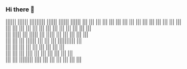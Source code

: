 ### Hi there 👋

<!--
**MaxwelMazur/MaxwelMazur** is a ✨ _special_ ✨ repository because its `README.md` (this file) appears on your GitHub profile.

Here are some ideas to get you started:

- 🔭 I’m currently working on ...
- 🌱 I’m currently learning ...
- 👯 I’m looking to collaborate on ...
- 🤔 I’m looking for help with ...
- 💬 Ask me about ...
- 📫 How to reach me: ...
- 😄 Pronouns: ...
- ⚡ Fun fact: ...
-->

||||||     ||||||   |||||||||          ||||||     ||||||  ||||||        |||       ||| 
||| |||   ||| |||  |||                 ||| |||   ||| |||  ||| |||        |||     |||  
|||  ||| |||  |||  |||                 |||  ||| |||  |||  |||  |||        |||   |||   
|||   |||||   |||  |||||               |||   |||||   |||  |||   |||        ||| |||    
|||    |||    |||     ||||||           |||    |||    |||  ||||||||||         |||      
|||           |||         |||          |||           |||  |||     |||      ||| |||    
|||           |||         |||   ||||   |||           |||  |||      |||    |||   |||   
|||           |||   ||||||||    ||||   |||           |||  |||       |||  |||     |||  
